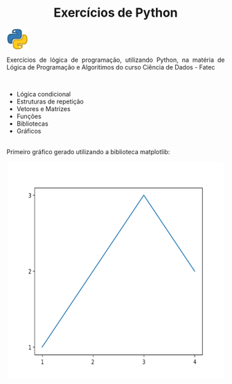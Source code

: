 <h1 align="center"> Exercícios de Python </h1> <img align="center" src="./img/python-logo.png" width="50px" height="50px" />

 <p align="justify"> Exercícios de lógica de programação, utilizando Python, na matéria de Lógica de Programação e Algoritimos do curso Ciência de Dados - Fatec </p>
 
<br />

<ul>
  <li>Lógica condicional</li>
  <li>Estruturas de repetição</li>
  <li>Vetores e Matrizes</li>
  <li>Funções</li>
  <li>Bibliotecas</li>
  <li>Gráficos</li>
</ul>

<br />

<span> 
  Primeiro gráfico gerado utilizando a biblioteca matplotlib:
</span>
<p align="center">
  <img src="./exer/graficos/Figure_1.png" width="500px" height="500px" />
</p>
<br />
